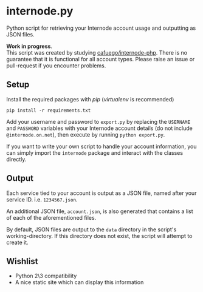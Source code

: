 # internode.py

Python script for retrieving your Internode account usage and outputting as JSON
files.

__Work in progress__.  
This script was created by studying [cafuego/internode-php](https://github.com/cafuego/internode-php).
There is no guarantee that it is functional for all account types. Please raise 
an issue or pull-request if you encounter problems.

## Setup

Install the required packages with _pip_ (_virtualenv_ is recommended)    

```pip install -r requirements.txt```

Add your username and password to `export.py` by replacing the `USERNAME` and
`PASSWORD` variables with your Internode account details (do not include
`@internode.on.net`), then execute by running `python export.py`.

If you want to write your own script to handle your account information, you can
simply import the `internode` package and interact with the classes directly.

## Output

Each service tied to your account is output as a JSON file, named after your
service ID. i.e. `1234567.json`.

An additional JSON file, `account.json`, is also generated that contains a list
of each of the aforementioned files.

By default, JSON files are output to the `data` directory in the script's
working-directory. If this directory does not exist, the script will attempt to
create it.

## Wishlist

- Python 2\3 compatibility
- A nice static site which can display this information
